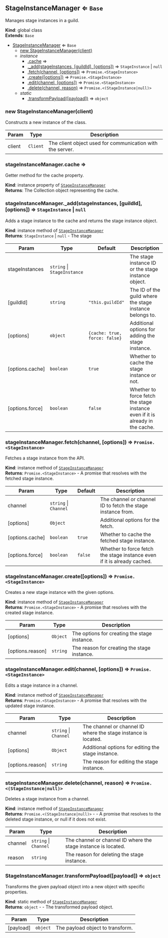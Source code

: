 <a name="StageInstanceManager"></a>

## StageInstanceManager ⇐ <code>Base</code>
Manages stage instances in a guild.

**Kind**: global class  
**Extends**: <code>Base</code>  

* [StageInstanceManager](#StageInstanceManager) ⇐ <code>Base</code>
    * [new StageInstanceManager(client)](#new_StageInstanceManager_new)
    * _instance_
        * [.cache](#StageInstanceManager+cache) ⇒
        * [._add(stageInstances, [guildId], [options])](#StageInstanceManager+_add) ⇒ <code>StageInstance</code> \| <code>null</code>
        * [.fetch(channel, [options])](#StageInstanceManager+fetch) ⇒ <code>Promise.&lt;StageInstance&gt;</code>
        * [.create([options])](#StageInstanceManager+create) ⇒ <code>Promise.&lt;StageInstance&gt;</code>
        * [.edit(channel, [options])](#StageInstanceManager+edit) ⇒ <code>Promise.&lt;StageInstance&gt;</code>
        * [.delete(channel, reason)](#StageInstanceManager+delete) ⇒ <code>Promise.&lt;(StageInstance\|null)&gt;</code>
    * _static_
        * [.transformPayload([payload])](#StageInstanceManager.transformPayload) ⇒ <code>object</code>

<a name="new_StageInstanceManager_new"></a>

### new StageInstanceManager(client)
Constructs a new instance of the class.


| Param | Type | Description |
| --- | --- | --- |
| client | <code>Client</code> | The client object used for communication with the server. |

<a name="StageInstanceManager+cache"></a>

### stageInstanceManager.cache ⇒
Getter method for the cache property.

**Kind**: instance property of [<code>StageInstanceManager</code>](#StageInstanceManager)  
**Returns**: The Collection object representing the cache.  
<a name="StageInstanceManager+_add"></a>

### stageInstanceManager.\_add(stageInstances, [guildId], [options]) ⇒ <code>StageInstance</code> \| <code>null</code>
Adds a stage instance to the cache and returns the stage instance object.

**Kind**: instance method of [<code>StageInstanceManager</code>](#StageInstanceManager)  
**Returns**: <code>StageInstance</code> \| <code>null</code> - The stage  

| Param | Type | Default | Description |
| --- | --- | --- | --- |
| stageInstances | <code>string</code> \| <code>StageInstance</code> |  | The stage instance ID or the stage instance object. |
| [guildId] | <code>string</code> | <code>&quot;this.guildId&quot;</code> | The ID of the guild where the stage instance belongs to. |
| [options] | <code>object</code> | <code>{cache: true, force: false}</code> | Additional options for adding the stage instance. |
| [options.cache] | <code>boolean</code> | <code>true</code> | Whether to cache the stage instance or not. |
| [options.force] | <code>boolean</code> | <code>false</code> | Whether to force fetch the stage instance even if it is already in the cache. |

<a name="StageInstanceManager+fetch"></a>

### stageInstanceManager.fetch(channel, [options]) ⇒ <code>Promise.&lt;StageInstance&gt;</code>
Fetches a stage instance from the API.

**Kind**: instance method of [<code>StageInstanceManager</code>](#StageInstanceManager)  
**Returns**: <code>Promise.&lt;StageInstance&gt;</code> - A promise that resolves with the fetched stage instance.  

| Param | Type | Default | Description |
| --- | --- | --- | --- |
| channel | <code>string</code> \| <code>Channel</code> |  | The channel or channel ID to fetch the stage instance from. |
| [options] | <code>Object</code> |  | Additional options for the fetch. |
| [options.cache] | <code>boolean</code> | <code>true</code> | Whether to cache the fetched stage instance. |
| [options.force] | <code>boolean</code> | <code>false</code> | Whether to force fetch the stage instance even if it is already cached. |

<a name="StageInstanceManager+create"></a>

### stageInstanceManager.create([options]) ⇒ <code>Promise.&lt;StageInstance&gt;</code>
Creates a new stage instance with the given options.

**Kind**: instance method of [<code>StageInstanceManager</code>](#StageInstanceManager)  
**Returns**: <code>Promise.&lt;StageInstance&gt;</code> - A promise that resolves with the created stage instance.  

| Param | Type | Description |
| --- | --- | --- |
| [options] | <code>Object</code> | The options for creating the stage instance. |
| [options.reason] | <code>string</code> | The reason for creating the stage instance. |

<a name="StageInstanceManager+edit"></a>

### stageInstanceManager.edit(channel, [options]) ⇒ <code>Promise.&lt;StageInstance&gt;</code>
Edits a stage instance in a channel.

**Kind**: instance method of [<code>StageInstanceManager</code>](#StageInstanceManager)  
**Returns**: <code>Promise.&lt;StageInstance&gt;</code> - A promise that resolves with the updated stage instance.  

| Param | Type | Description |
| --- | --- | --- |
| channel | <code>string</code> \| <code>Channel</code> | The channel or channel ID where the stage instance is located. |
| [options] | <code>Object</code> | Additional options for editing the stage instance. |
| [options.reason] | <code>string</code> | The reason for editing the stage instance. |

<a name="StageInstanceManager+delete"></a>

### stageInstanceManager.delete(channel, reason) ⇒ <code>Promise.&lt;(StageInstance\|null)&gt;</code>
Deletes a stage instance from a channel.

**Kind**: instance method of [<code>StageInstanceManager</code>](#StageInstanceManager)  
**Returns**: <code>Promise.&lt;(StageInstance\|null)&gt;</code> - - A promise that resolves to the deleted stage instance, or null if it does not exist.  

| Param | Type | Description |
| --- | --- | --- |
| channel | <code>string</code> \| <code>Channel</code> | The channel or channel ID where the stage instance is located. |
| reason | <code>string</code> | The reason for deleting the stage instance. |

<a name="StageInstanceManager.transformPayload"></a>

### StageInstanceManager.transformPayload([payload]) ⇒ <code>object</code>
Transforms the given payload object into a new object with specific properties.

**Kind**: static method of [<code>StageInstanceManager</code>](#StageInstanceManager)  
**Returns**: <code>object</code> - - The transformed payload object.  

| Param | Type | Description |
| --- | --- | --- |
| [payload] | <code>object</code> | The payload object to transform. |

